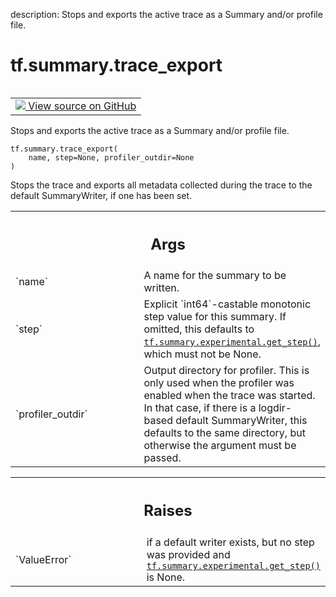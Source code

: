 description: Stops and exports the active trace as a Summary and/or profile file.

<div itemscope itemtype="http://developers.google.com/ReferenceObject">
<meta itemprop="name" content="tf.summary.trace_export" />
<meta itemprop="path" content="Stable" />
</div>

# tf.summary.trace_export

<!-- Insert buttons and diff -->

<table class="tfo-notebook-buttons tfo-api nocontent" align="left">
<td>
  <a target="_blank" href="https://github.com/tensorflow/tensorflow/blob/r2.2/tensorflow/python/ops/summary_ops_v2.py#L1202-L1255">
    <img src="https://www.tensorflow.org/images/GitHub-Mark-32px.png" />
    View source on GitHub
  </a>
</td>
</table>



Stops and exports the active trace as a Summary and/or profile file.

<pre class="devsite-click-to-copy prettyprint lang-py tfo-signature-link">
<code>tf.summary.trace_export(
    name, step=None, profiler_outdir=None
)
</code></pre>



<!-- Placeholder for "Used in" -->

Stops the trace and exports all metadata collected during the trace to the
default SummaryWriter, if one has been set.

<!-- Tabular view -->
 <table class="responsive fixed orange">
<colgroup><col width="214px"><col></colgroup>
<tr><th colspan="2"><h2 class="add-link">Args</h2></th></tr>

<tr>
<td>
`name`
</td>
<td>
A name for the summary to be written.
</td>
</tr><tr>
<td>
`step`
</td>
<td>
Explicit `int64`-castable monotonic step value for this summary. If
omitted, this defaults to <a href="../../tf/summary/experimental/get_step.md"><code>tf.summary.experimental.get_step()</code></a>, which must
not be None.
</td>
</tr><tr>
<td>
`profiler_outdir`
</td>
<td>
Output directory for profiler. This is only used when the
profiler was enabled when the trace was started. In that case, if there is
a logdir-based default SummaryWriter, this defaults to the same directory,
but otherwise the argument must be passed.
</td>
</tr>
</table>



<!-- Tabular view -->
 <table class="responsive fixed orange">
<colgroup><col width="214px"><col></colgroup>
<tr><th colspan="2"><h2 class="add-link">Raises</h2></th></tr>

<tr>
<td>
`ValueError`
</td>
<td>
if a default writer exists, but no step was provided and
<a href="../../tf/summary/experimental/get_step.md"><code>tf.summary.experimental.get_step()</code></a> is None.
</td>
</tr>
</table>

